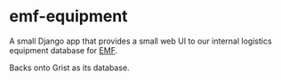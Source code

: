 # emf-equipment

A small Django app that provides a small web UI to our internal logistics
equipment database for [EMF](https://emfcamp.org).

Backs onto Grist as its database.
